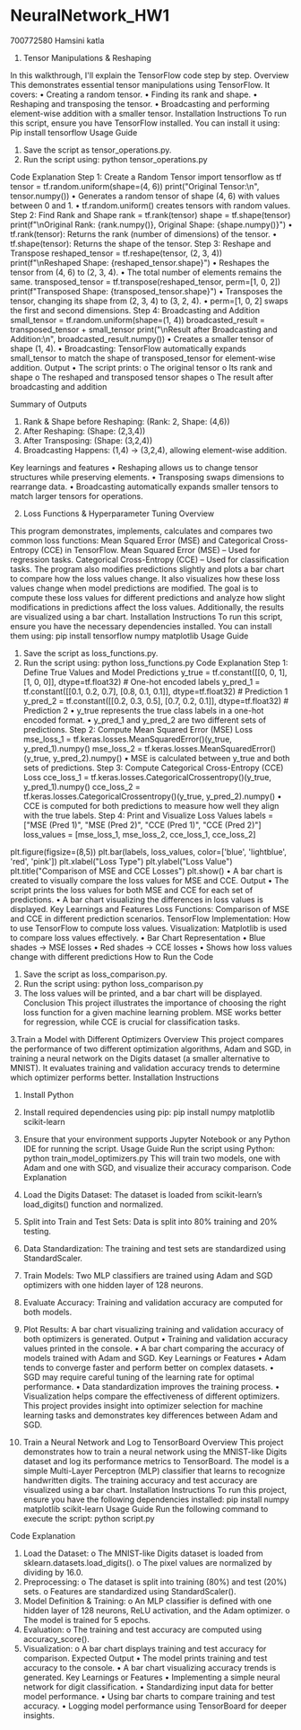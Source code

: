 # NeuralNetwork_HW1

700772580
Hamsini katla 


1.	Tensor Manipulations & Reshaping

In this walkthrough, I'll explain the TensorFlow code step by step. 
Overview 
This demonstrates essential tensor manipulations using TensorFlow. It covers:
•	Creating a random tensor.
•	Finding its rank and shape.
•	Reshaping and transposing the tensor.
•	Broadcasting and performing element-wise addition with a smaller tensor.
Installation Instructions
To run this script, ensure you have TensorFlow installed. You can install it using:
Pip install tensorflow
Usage Guide
1.	Save the script as tensor_operations.py.
2.	Run the script using:
python tensor_operations.py

Code Explanation
Step 1: Create a Random Tensor
import tensorflow as tf
tensor = tf.random.uniform(shape=(4, 6))
print("Original Tensor:\n", tensor.numpy())
•	Generates a random tensor of shape (4, 6) with values between 0 and 1.
•	tf.random.uniform() creates tensors with random values.
Step 2: Find Rank and Shape
rank = tf.rank(tensor)
shape = tf.shape(tensor)
print(f"\nOriginal Rank: {rank.numpy()}, Original Shape: {shape.numpy()}")
•	tf.rank(tensor): Returns the rank (number of dimensions) of the tensor.
•	tf.shape(tensor): Returns the shape of the tensor.
Step 3: Reshape and Transpose
reshaped_tensor = tf.reshape(tensor, (2, 3, 4))
print(f"\nReshaped Shape: {reshaped_tensor.shape}")
•	Reshapes the tensor from (4, 6) to (2, 3, 4).
•	The total number of elements remains the same.
transposed_tensor = tf.transpose(reshaped_tensor, perm=[1, 0, 2])
print(f"Transposed Shape: {transposed_tensor.shape}")
•	Transposes the tensor, changing its shape from (2, 3, 4) to (3, 2, 4).
•	perm=[1, 0, 2] swaps the first and second dimensions.
Step 4: Broadcasting and Addition
small_tensor = tf.random.uniform(shape=(1, 4))
broadcasted_result = transposed_tensor + small_tensor
print("\nResult after Broadcasting and Addition:\n", broadcasted_result.numpy())
•	Creates a smaller tensor of shape (1, 4).
•	Broadcasting: TensorFlow automatically expands small_tensor to match the shape of transposed_tensor for element-wise addition.
 Output
•	The script prints:
o	The original tensor
o	Its rank and shape
o	The reshaped and transposed tensor shapes
o	The result after broadcasting and addition

Summary of Outputs

1.	Rank & Shape before Reshaping: (Rank: 2, Shape: (4,6))
2.	After Reshaping: (Shape: (2,3,4))
3.	After Transposing: (Shape: (3,2,4))
4.	Broadcasting Happens: (1,4) → (3,2,4), allowing element-wise addition.

Key learnings and features
•	Reshaping allows us to change tensor structures while preserving elements.
•	Transposing swaps dimensions to rearrange data.
•	Broadcasting automatically expands smaller tensors to match larger tensors for operations.



2.	Loss Functions & Hyperparameter Tuning
         Overview

This program demonstrates, implements, calculates and compares two common loss functions: Mean Squared Error (MSE) and Categorical Cross-Entropy (CCE) in TensorFlow. 
Mean Squared Error (MSE) – Used for regression tasks.
Categorical Cross-Entropy (CCE) – Used for classification tasks.
The program also modifies predictions slightly and plots a bar chart to compare how the loss values change. It also visualizes how these loss values change when model predictions are modified. The goal is to compute these loss values for different predictions and analyze how slight modifications in predictions affect the loss values. Additionally, the results are visualized using a bar chart.
Installation Instructions
To run this script, ensure you have the necessary dependencies installed. You can install them using:
pip install tensorflow numpy matplotlib
Usage Guide
1.	Save the script as loss_functions.py.
2.	Run the script using:
python loss_functions.py
Code Explanation
Step 1: Define True Values and Model Predictions
y_true = tf.constant([[0, 0, 1], [1, 0, 0]], dtype=tf.float32)  # One-hot encoded labels
y_pred_1 = tf.constant([[0.1, 0.2, 0.7], [0.8, 0.1, 0.1]], dtype=tf.float32)  # Prediction 1
y_pred_2 = tf.constant([[0.2, 0.3, 0.5], [0.7, 0.2, 0.1]], dtype=tf.float32)  # Prediction 2
•	y_true represents the true class labels in a one-hot encoded format.
•	y_pred_1 and y_pred_2 are two different sets of predictions.
Step 2: Compute Mean Squared Error (MSE) Loss
mse_loss_1 = tf.keras.losses.MeanSquaredError()(y_true, y_pred_1).numpy()
mse_loss_2 = tf.keras.losses.MeanSquaredError()(y_true, y_pred_2).numpy()
•	MSE is calculated between y_true and both sets of predictions.
Step 3: Compute Categorical Cross-Entropy (CCE) Loss
cce_loss_1 = tf.keras.losses.CategoricalCrossentropy()(y_true, y_pred_1).numpy()
cce_loss_2 = tf.keras.losses.CategoricalCrossentropy()(y_true, y_pred_2).numpy()
•	CCE is computed for both predictions to measure how well they align with the true labels.
Step 4: Print and Visualize Loss Values
labels = ["MSE (Pred 1)", "MSE (Pred 2)", "CCE (Pred 1)", "CCE (Pred 2)"]
loss_values = [mse_loss_1, mse_loss_2, cce_loss_1, cce_loss_2]

plt.figure(figsize=(8,5))
plt.bar(labels, loss_values, color=['blue', 'lightblue', 'red', 'pink'])
plt.xlabel("Loss Type")
plt.ylabel("Loss Value")
plt.title("Comparison of MSE and CCE Losses")
plt.show()
•	A bar chart is created to visually compare the loss values for MSE and CCE.
 Output 
•	The script prints the loss values for both MSE and CCE for each set of predictions.
•	A bar chart visualizing the differences in loss values is displayed.
Key Learnings and Features
Loss Functions: Comparison of MSE and CCE in different prediction scenarios. TensorFlow Implementation: How to use TensorFlow to compute loss values. Visualization: Matplotlib is used to compare loss values effectively.
• Bar Chart Representation
•	Blue shades → MSE losses
•	Red shades → CCE losses
•	Shows how loss values change with different predictions
How to Run the Code
1.	Save the script as loss_comparison.py.
2.	Run the script using:
python loss_comparison.py
3.	The loss values will be printed, and a bar chart will be displayed.
Conclusion
This project illustrates the importance of choosing the right loss function for a given machine learning problem. MSE works better for regression, while CCE is crucial for classification tasks.

3.Train a Model with Different Optimizers
 Overview
This project compares the performance of two different optimization algorithms, Adam and SGD, in training a neural network on the Digits dataset (a smaller alternative to MNIST). It evaluates training and validation accuracy trends to determine which optimizer performs better.
Installation Instructions
1.	Install Python 
2.	Install required dependencies using pip:
pip install numpy matplotlib scikit-learn
3.	Ensure that your environment supports Jupyter Notebook or any Python IDE for running the script.
Usage Guide
Run the script using Python:
python train_model_optimizers.py
This will train two models, one with Adam and one with SGD, and visualize their accuracy comparison.
Code Explanation
1.	Load the Digits Dataset: The dataset is loaded from scikit-learn’s load_digits() function and normalized.
2.	Split into Train and Test Sets: Data is split into 80% training and 20% testing.
3.	Data Standardization: The training and test sets are standardized using StandardScaler.
4.	Train Models: Two MLP classifiers are trained using Adam and SGD optimizers with one hidden layer of 128 neurons.
5.	Evaluate Accuracy: Training and validation accuracy are computed for both models.
6.	Plot Results: A bar chart visualizing training and validation accuracy of both optimizers is generated.
Output
•	Training and validation accuracy values printed in the console.
•	A bar chart comparing the accuracy of models trained with Adam and SGD.
Key Learnings or Features
•	Adam tends to converge faster and perform better on complex datasets.
•	SGD may require careful tuning of the learning rate for optimal performance.
•	Data standardization improves the training process.
•	Visualization helps compare the effectiveness of different optimizers.
This project provides insight into optimizer selection for machine learning tasks and demonstrates key differences between Adam and SGD.

4.	Train a Neural Network and Log to TensorBoard
Overview
This project demonstrates how to train a neural network using the MNIST-like Digits dataset and log its performance metrics to TensorBoard. The model is a simple Multi-Layer Perceptron (MLP) classifier that learns to recognize handwritten digits. The training accuracy and test accuracy are visualized using a bar chart.
Installation Instructions
To run this project, ensure you have the following dependencies installed:
pip install numpy matplotlib scikit-learn
Usage Guide
Run the following command to execute the script:
python script.py

Code Explanation
1.	Load the Dataset:
o	The MNIST-like Digits dataset is loaded from sklearn.datasets.load_digits().
o	The pixel values are normalized by dividing by 16.0.
2.	Preprocessing:
o	The dataset is split into training (80%) and test (20%) sets.
o	Features are standardized using StandardScaler().
3.	Model Definition & Training:
o	An MLP classifier is defined with one hidden layer of 128 neurons, ReLU activation, and the Adam optimizer.
o	The model is trained for 5 epochs.
4.	Evaluation:
o	The training and test accuracy are computed using accuracy_score().
5.	Visualization:
o	A bar chart displays training and test accuracy for comparison.
Expected Output
•	The model prints training and test accuracy to the console.
•	A bar chart visualizing accuracy trends is generated.
Key Learnings or Features
•	Implementing a simple neural network for digit classification.
•	Standardizing input data for better model performance.
•	Using bar charts to compare training and test accuracy.
•	Logging model performance using TensorBoard for deeper insights.
